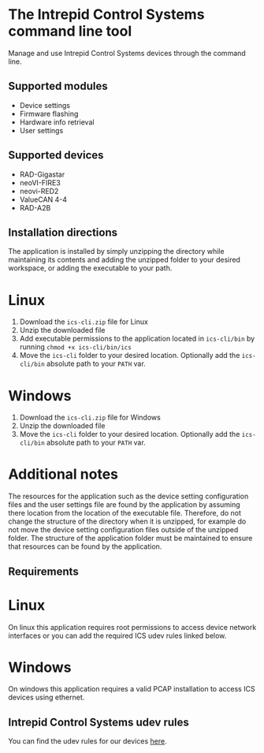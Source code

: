 # The Intrepid Control Systems command line tool
Manage and use Intrepid Control Systems devices through the command line.
## Supported modules
- Device settings
- Firmware flashing
- Hardware info retrieval
- User settings

## Supported devices
- RAD-Gigastar
- neoVI-FIRE3
- neovi-RED2
- ValueCAN 4-4
- RAD-A2B

## Installation directions
The application is installed by simply unzipping the directory while maintaining its contents and adding the unzipped folder to your desired workspace, or adding the executable to your path.

# Linux
1. Download the `ics-cli.zip` file for Linux
2. Unzip the downloaded file
3. Add executable permissions to the application located in `ics-cli/bin` by running `chmod +x ics-cli/bin/ics`
4. Move the `ics-cli` folder to your desired location. Optionally add the `ics-cli/bin` absolute path to your `PATH` var.

# Windows
1. Download the `ics-cli.zip` file for Windows
2. Unzip the downloaded file
3. Move the `ics-cli` folder to your desired location.  Optionally add the `ics-cli/bin` absolute path to your `PATH` var.

# Additional notes
The resources for the application such as the device setting configuration files and the user settings file are found by the application by assuming there location from the location of the
executable file. Therefore, do not change the structure of the directory when it is unzipped, for example do not move the device setting configuration files outside of the unzipped folder. The
structure of the application folder must be maintained to ensure that resources can be found by the application.

## Requirements
# Linux
On linux this application requires root permissions to access device network interfaces or you can add the required ICS udev rules linked below.
# Windows
On windows this application requires a valid PCAP installation to access ICS devices using ethernet. 

## Intrepid Control Systems udev rules
You can find the udev rules for our devices [here](https://github.com/intrepidcs/libicsneo/blob/master/99-intrepidcs.rules).

